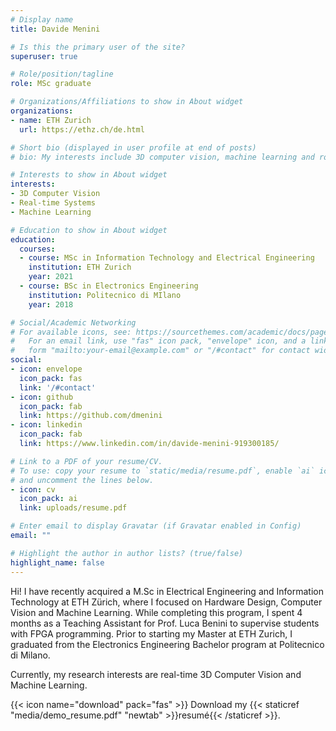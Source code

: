 ```yaml
---
# Display name
title: Davide Menini

# Is this the primary user of the site?
superuser: true

# Role/position/tagline
role: MSc graduate

# Organizations/Affiliations to show in About widget
organizations:
- name: ETH Zurich
  url: https://ethz.ch/de.html

# Short bio (displayed in user profile at end of posts)
# bio: My interests include 3D computer vision, machine learning and robotics.

# Interests to show in About widget
interests:
- 3D Computer Vision
- Real-time Systems
- Machine Learning

# Education to show in About widget
education:
  courses:
  - course: MSc in Information Technology and Electrical Engineering
    institution: ETH Zurich
    year: 2021
  - course: BSc in Electronics Engineering
    institution: Politecnico di MIlano
    year: 2018

# Social/Academic Networking
# For available icons, see: https://sourcethemes.com/academic/docs/page-builder/#icons
#   For an email link, use "fas" icon pack, "envelope" icon, and a link in the
#   form "mailto:your-email@example.com" or "/#contact" for contact widget.
social:
- icon: envelope
  icon_pack: fas
  link: '/#contact'
- icon: github
  icon_pack: fab
  link: https://github.com/dmenini
- icon: linkedin
  icon_pack: fab
  link: https://www.linkedin.com/in/davide-menini-919300185/

# Link to a PDF of your resume/CV.
# To use: copy your resume to `static/media/resume.pdf`, enable `ai` icons in `params.toml`, 
# and uncomment the lines below.
- icon: cv
  icon_pack: ai
  link: uploads/resume.pdf

# Enter email to display Gravatar (if Gravatar enabled in Config)
email: ""

# Highlight the author in author lists? (true/false)
highlight_name: false
---
```


Hi! I have recently acquired a M.Sc in Electrical Engineering and Information Technology at ETH Zürich, where I focused on Hardware Design, Computer Vision and Machine Learning. While completing this program, I spent 4 months as a Teaching Assistant for Prof. Luca Benini to supervise students with FPGA programming. Prior to starting my Master at ETH Zurich, I graduated from the Electronics Engineering Bachelor program at Politecnico di Milano. 

Currently, my research interests are real-time 3D Computer Vision and Machine Learning.

{{< icon name="download" pack="fas" >}} Download my {{< staticref "media/demo_resume.pdf" "newtab" >}}resumé{{< /staticref >}}.
